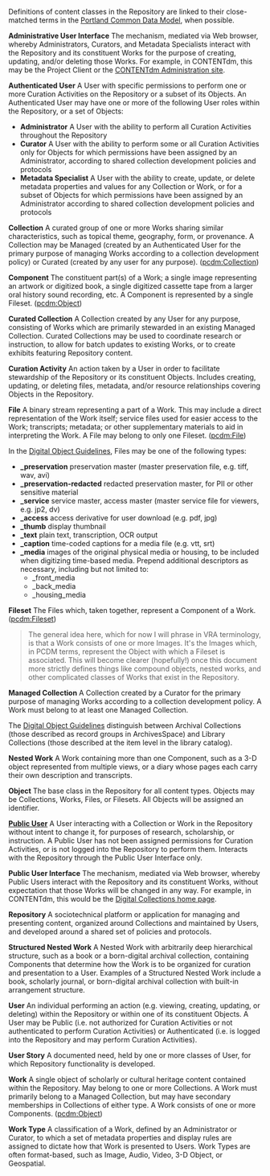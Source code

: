 Definitions of content classes in the Repository are linked to their close-matched terms in the [Portland Common Data Model](https://github.com/duraspace/pcdm/wiki/PCDM-2.0), when possible.

**Administrative User Interface** The mechanism, mediated via Web browser, whereby Administrators, Curators, and Metadata Specialists interact with the Repository and its constituent Works for the purpose of creating, updating, and/or deleting those Works. For example, in CONTENTdm, this may be the Project Client or the [CONTENTdm Administration site](https://server17287.contentdm.oclc.org/cgi-bin/admin/start.exe).

**Authenticated User** A User with specific permissions to perform one or more Curation Activities on the Repository or a subset of its Objects. An Authenticated User may have one or more of the following User roles within the Repository, or a set of Objects:

* **Administrator** A User with the ability to perform all Curation Activities throughout the Repository
* **Curator** A User with the ability to perform some or all Curation Activities only for Objects for which permissions have been assigned by an Administrator, according to shared collection development policies and protocols
* **Metadata Specialist** A User with the ability to create, update, or delete metadata properties and values for any Collection or Work, or for a subset of Objects for which permissions have been assigned by an Administrator according to shared collection development policies and protocols

**Collection** A curated group of one or more Works sharing similar characteristics, such as topical theme, geography, form, or provenance. A Collection may be Managed (created by an Authenticated User for the primary purpose of managing Works according to a collection development policy) or Curated (created by any user for any purpose). ([pcdm:Collection](https://github.com/duraspace/pcdm/wiki/PCDM-2.0#pcdmcollection--oreaggregation))

**Component** The constituent part(s) of a Work; a single image representing an artwork or digitized book, a single digitized cassette tape from a larger oral history sound recording, etc. A Component is represented by a single Fileset. ([pcdm:Object](https://github.com/duraspace/pcdm/wiki/PCDM-2.0#pcdmobject--oreaggregation))

**Curated Collection** A Collection created by any User for any purpose, consisting of Works which are primarily stewarded in an existing Managed Collection. Curated Collections may be used to coordinate research or instruction, to allow for batch updates to existing Works, or to create exhibits featuring Repository content.

**Curation Activity** An action taken by a User in order to facilitate stewardship of the Repository or its constituent Objects. Includes creating, updating, or deleting files, metadata, and/or resource relationships covering Objects in the Repository.

**File** A binary stream representing a part of a Work. This may include a direct representation of the Work itself; service files used for easier access to the Work; transcripts; metadata; or other supplementary materials to aid in interpreting the Work. A File may belong to only one Fileset. ([pcdm:File](https://github.com/duraspace/pcdm/wiki/PCDM-2.0#pcdmfile))

In the [Digital Object Guidelines](https://git.psu.edu/digipres/documentation/blob/master/digitalObjectGuidelines/guidelines.md), Files may be one of the following types:

* **\_preservation** preservation master (master preservation file, e.g. tiff, wav, avi)
* **\_preservation-redacted** redacted preservation master, for PII or other sensitive material
* **\_service** service master, access master (master service file for viewers, e.g. jp2, dv)
* **\_access** access derivative for user download (e.g. pdf, jpg)
* **\_thumb** display thumbnail
* **\_text** plain text, transcription, OCR output
* **\_caption** time-coded captions for a media file (e.g. vtt, srt)
* **\_media** images of the original physical media or housing, to be included when digitizing time-based media. Prepend additional descriptors as necessary, including but not limited to:
    * \_front\_media
    * \_back\_media
    * \_housing\_media

**Fileset** The Files which, taken together, represent a Component of a Work. ([pcdm:Fileset](https://github.com/duraspace/pcdm/wiki/PCDM-2.0#pcdmfileset--oreaggregation))

> The general idea here, which for now I will phrase in VRA terminology, is that a Work consists of one or more Images. It's the Images which, in PCDM terms, represent the Object with which a Fileset is associated. This will become clearer (hopefully!) once this document more strictly defines things like compound objects, nested works, and other complicated classes of Works that exist in the Repository.

**Managed Collection** A Collection created by a Curator for the primary purpose of managing Works according to a collection development policy. A Work must belong to at least one Managed Collection.

The [Digital Object Guidelines](https://git.psu.edu/digipres/documentation/blob/master/digitalObjectGuidelines/guidelines.md) distinguish between Archival Collections (those described as record groups in ArchivesSpace) and Library Collections (those described at the item level in the library catalog).

**Nested Work** A Work containing more than one Component, such as a 3-D object represented from multiple views, or a diary whose pages each carry their own description and transcripts.

**Object** The base class in the Repository for all content types. Objects may be Collections, Works, Files, or Filesets. All Objects will be assigned an identifier.

**[Public User](https://github.com/psu-libraries/cho/issues/447)** A User interacting with a Collection or Work in the Repository without intent to change it, for purposes of research, scholarship, or instruction. A Public User has not been assigned permissions for Curation Activities, or is not logged into the Repository to perform them. Interacts with the Repository through the Public User Interface only.

**Public User Interface** The mechanism, mediated via Web browser, whereby Public Users interact with the Repository and its constituent Works, without expectation that those Works will be changed in any way. For example, in CONTENTdm, this would be the [Digital Collections home page](https://digital.libraries.psu.edu/digital).

**Repository** A sociotechnical platform or application for managing and presenting content, organized around Collections and maintained by Users, and developed around a shared set of policies and protocols.

**Structured Nested Work** A Nested Work with arbitrarily deep hierarchical structure, such as a book or a born-digital archival collection, containing Components that determine how the Work is to be organized for curation and presentation to a User. Examples of a Structured Nested Work include a book, scholarly journal, or born-digital archival collection with built-in arrangement structure.

**User** An individual performing an action (e.g. viewing, creating, updating, or deleting) within the Repository or within one of its constituent Objects. A User may be Public (i.e. not authorized for Curation Activities or not authenticated to perform Curation Activities) or Authenticated (i.e. is logged into the Repository and may perform Curation Activities).

**User Story** A documented need, held by one or more classes of User, for which Repository functionality is developed.

**Work** A single object of scholarly or cultural heritage content contained within the Repository. May belong to one or more Collections. A Work must primarily belong to a Managed Collection, but may have secondary memberships in Collections of either type. A Work consists of one or more Components. ([pcdm:Object](https://github.com/duraspace/pcdm/wiki/PCDM-2.0#pcdmobject--oreaggregation))

**Work Type** A classification of a Work, defined by an Administrator or Curator, to which a set of metadata properties and display rules are assigned to dictate how that Work is presented to Users. Work Types are often format-based, such as Image, Audio, Video, 3-D Object, or Geospatial.
